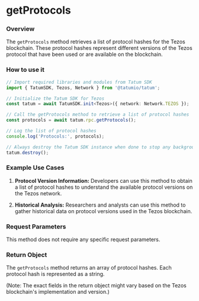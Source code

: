 # getProtocols

### Overview

The `getProtocols` method retrieves a list of protocol hashes for the Tezos blockchain. These protocol hashes represent different versions of the Tezos protocol that have been used or are available on the blockchain.

### How to use it

```typescript
// Import required libraries and modules from Tatum SDK
import { TatumSDK, Tezos, Network } from '@tatumio/tatum';

// Initialize the Tatum SDK for Tezos
const tatum = await TatumSDK.init<Tezos>({ network: Network.TEZOS });

// Call the getProtocols method to retrieve a list of protocol hashes
const protocols = await tatum.rpc.getProtocols();

// Log the list of protocol hashes
console.log('Protocols:', protocols);

// Always destroy the Tatum SDK instance when done to stop any background processes
tatum.destroy();
```

### Example Use Cases

1. **Protocol Version Information:**
   Developers can use this method to obtain a list of protocol hashes to understand the available protocol versions on the Tezos network.

3. **Historical Analysis:**
   Researchers and analysts can use this method to gather historical data on protocol versions used in the Tezos blockchain.

### Request Parameters

This method does not require any specific request parameters.

### Return Object

The `getProtocols` method returns an array of protocol hashes. Each protocol hash is represented as a string.

(Note: The exact fields in the return object might vary based on the Tezos blockchain's implementation and version.)